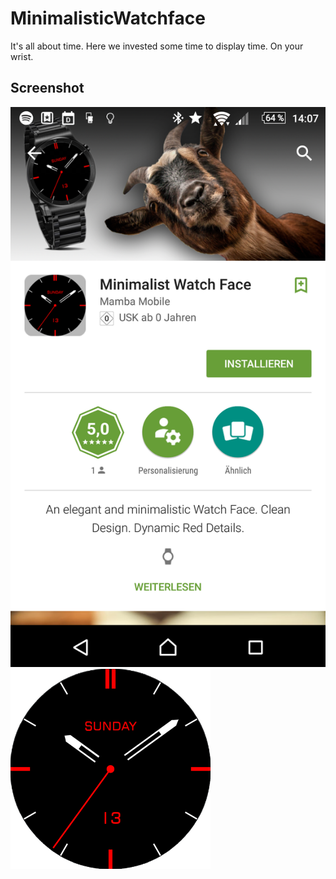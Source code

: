 # MinimalisticWatchface
It's all about time. Here we invested some time to display time. On your wrist.

## Screenshot
![](https://github.com/pstiegele/minimalisticwatchface/blob/master/Screenshot_2016-04-01-14-07-56.png)
![](https://github.com/pstiegele/minimalisticwatchface/blob/master/preview_analog.png)
